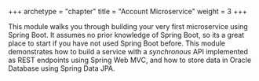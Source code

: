 +++
archetype = "chapter"
title = "Account Microservice"
weight = 3
+++

This module walks you through building your very first microservice using Spring Boot.
It assumes no prior knowledge of Spring Boot, so its a great place to start if you
have not used Spring Boot before. This module demonstrates how to build a service
with a *synchronous* API implemented as REST endpoints using Spring Web MVC, and how to
store data in Oracle Database using Spring Data JPA.
